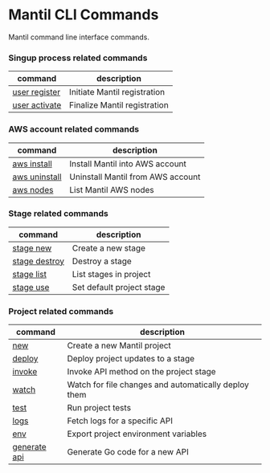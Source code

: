 # Mantil CLI Commands

Mantil command line interface commands.

### Singup process related commands

| command | description |
| --------| ----------- | 
| [user register](mantil_user_register.md) | Initiate Mantil registration |
| [user activate](mantil_user_activate.md) | Finalize Mantil registration |


### AWS account related commands

| command | description |
| --------| ----------- | 
| [aws install](mantil_aws_install.md) | Install Mantil into AWS account |
| [aws uninstall](mantil_aws_uninstall.md) | Uninstall Mantil from AWS account |
| [aws nodes](mantil_aws_nodes.md) | List Mantil AWS nodes |


### Stage related commands

| command | description |
| --------| ----------- | 
| [stage new](mantil_stage_new.md) | Create a new stage |
| [stage destroy](mantil_stage_destroy.md) | Destroy a stage |
| [stage list](mantil_stage_list.md) | List stages in project |
| [stage use](mantil_stage_use.md) | Set default project stage |

### Project related commands

| command | description |
| --------| ----------- | 
| [new](mantil_new.md) | Create a new Mantil project |
| [deploy](mantil_deploy.md) | Deploy project updates to a stage |
| [invoke](mantil_invoke.md) | Invoke API method on the project stage |
| [watch](mantil_watch.md) | Watch for file changes and automatically deploy them |
| [test](mantil_test.md) | Run project tests |
| [logs](mantil_logs.md) | Fetch logs for a specific API |
| [env](mantil_env.md) | Export project environment variables |
| [generate api](mantil_generate_api.md) | Generate Go code for a new API |
